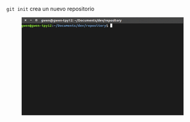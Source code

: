 `git init` crea un nuevo repositorio

<figure class="toggle-figure">
    <span class="toggle-figure__button"></span>
    <img class="toggle-figure__figure" alt="git init" src="img/gif/git-init.gif"/>
</figure>

